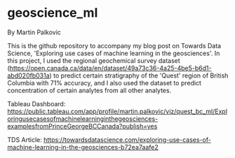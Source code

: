 # geoscience_ml
By Martin Palkovic

This is the github repository to accompany my blog post on Towards Data Science, 
'Exploring use cases of machine learning in the geosciences'. In this project, I used
the regional geochemical survey dataset (https://open.canada.ca/data/en/dataset/49a73c36-4a25-4be5-b6d1-abd020fb031a)
to predict certain stratigraphy of the 'Quest' region of British Columbia with 71% accuracy, and I also used the dataset 
to predict concentration of certain analytes from all other analytes.

Tableau Dashboard: https://public.tableau.com/app/profile/martin.palkovic/viz/quest_bc_ml/Exploringusecasesofmachinelearninginthegeosciences-examplesfromPrinceGeorgeBCCanada?publish=yes

TDS Article:
https://towardsdatascience.com/exploring-use-cases-of-machine-learning-in-the-geosciences-b72ea7aafe2
